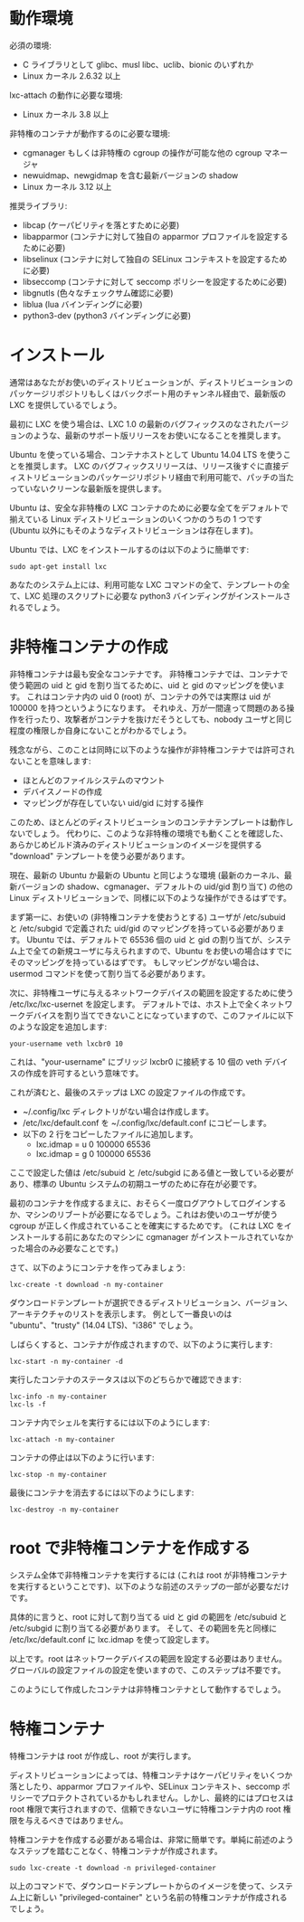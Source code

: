 # 動作環境 <!-- Requirements -->

<!--
Hard dependencies:
-->
必須の環境:

<!--
 * One of glibc, musl libc, uclib or bionic as your C library
 * Linux kernel >= 2.6.32
 -->
 * C ライブラリとして glibc、musl libc、uclib、bionic のいずれか
 * Linux カーネル 2.6.32 以上

<!--
Extra dependencies for lxc-attach:
-->
lxc-attach の動作に必要な環境:

<!--
 * Linux kernel >= 3.8
 -->
 * Linux カーネル 3.8 以上

<!--
Extra dependencies for unprivileged containers:
-->
非特権のコンテナが動作するのに必要な環境:

<!--
 * cgmanager or another CGroup manager configuring your system for unprivileged CGroups operation
 * A recent version of shadow including newuidmap and newgidmap
 * Linux kernel >= 3.12
 -->
 * cgmanager もしくは非特権の cgroup の操作が可能な他の cgroup マネージャ
 * newuidmap、newgidmap を含む最新バージョンの shadow
 * Linux カーネル 3.12 以上

<!--
Recommended libraries:
-->
推奨ライブラリ:

<!--
 * libcap (to allow for capability drops)
 * libapparmor (to set a different apparmor profile for the container)
 * libselinux (to set a different seccomp context for the container)
 * libseccomp (to set a seccomp policy for the container)
 * libgnutls (for various checksumming)
 * liblua (for the LUA binding)
 * python3-dev (for the python3 binding)
 -->
 * libcap (ケーパビリティを落とすために必要)
 * libapparmor (コンテナに対して独自の apparmor プロファイルを設定するために必要)
 * libselinux (コンテナに対して独自の SELinux コンテキストを設定するために必要)
 * libseccomp (コンテナに対して seccomp ポリシーを設定するために必要)
 * libgnutls (色々なチェックサム確認に必要)
 * liblua (lua バインディングに必要)
 * python3-dev (python3 バインディングに必要)

# インストール<!-- Installation -->

<!--
In most cases, you'll find recent versions of LXC available for your Linux distribution.
Either directly in the distribution's package repository or through some backport channel.
-->
通常はあなたがお使いのディストリビューションが、ディストリビューションのパッケージリポジトリもしくはバックポート用のチャンネル経由で、最新版の LXC を提供しているでしょう。

<!--
For your first LXC experience, we recommend you use a recent supported release,
such as a recent bugfix release of LXC 1.0.
-->
最初に LXC を使う場合は、LXC 1.0 の最新のバグフィックスのなされたバージョンのような、最新のサポート版リリースをお使いになることを推奨します。

<!--
If using Ubuntu, we recommend you use Ubuntu 14.04 LTS as your container host.
LXC bugfix releases are available directly in the distribution package repository
shortly after release and those offer a clean (unpatched) upstream experience.
-->
Ubuntu を使っている場合、コンテナホストとして Ubuntu 14.04 LTS を使うことを推奨します。
LXC のバグフィックスリリースは、リリース後すぐに直接ディストリビューションのパッケージリポジトリ経由で利用可能で、パッチの当たっていないクリーンな最新版を提供します。

<!--
Ubuntu is also one of the few (if not only) Linux distributions to come by default
with everything that's needed for safe, unprivileged LXC containers.
-->
Ubuntu は、安全な非特権の LXC コンテナのために必要な全てをデフォルトで揃えている Linux ディストリビューションのいくつかのうちの 1 つです (Ubuntu 以外にもそのようなディストリビューションは存在します)。

<!--
On such an Ubuntu system, installing LXC is as simple as:
-->
Ubuntu では、LXC をインストールするのは以下のように簡単です:

    sudo apt-get install lxc

<!--
Your system will then have all the LXC commands available, all its templates
as well as the python3 binding should you want to script LXC.
-->
あなたのシステム上には、利用可能な LXC コマンドの全て、テンプレートの全て、LXC 処理のスクリプトに必要な python3 バインディングがインストールされるでしょう。


# 非特権コンテナの作成 <!-- Creating unprivileged containers as a user -->

<!--
Unprivileged containers are the safest containers.
Those use a map of uid and gid to allocate a range of uids and gids to a container.
That means that uid 0 (root) in the container is actually something like uid 100000
outside the container. So should something go very wrong and an attacker manages
to escape the container, they'll find themselves with about as many rights as a nobody user.
-->
非特権コンテナは最も安全なコンテナです。
非特権コンテナでは、コンテナで使う範囲の uid と gid を割り当てるために、uid と gid のマッピングを使います。
これはコンテナ内の uid 0 (root) が、コンテナの外では実際は uid が 100000 を持つというようになります。
それゆえ、万が一間違って問題のある操作を行ったり、攻撃者がコンテナを抜けだそうとしても、nobody ユーザと同じ程度の権限しか自身にないことがわかるでしょう。

<!--
Unfortunately this also means that the following common operations aren't allowed:
-->
残念ながら、このことは同時に以下のような操作が非特権コンテナでは許可されないことを意味します:

<!--
  * mounting most of filesystems
  * creating device nodes
  * any operation against a uid/gid outside of the mapped set
  -->
  * ほとんどのファイルシステムのマウント
  * デバイスノードの作成
  * マッピングが存在していない uid/gid に対する操作

<!--
Because of that, most distribution templates simply won't work with those.
Instead you should the "download" template which will provide you with pre-built images
of the distributions that are known to work in such an environment.
-->
このため、ほとんどのディストリビューションのコンテナテンプレートは動作しないでしょう。
代わりに、このような非特権の環境でも動くことを確認した、あらかじめビルド済みのディストリビューションのイメージを提供する "download" テンプレートを使う必要があります。

<!--
Now, everything below assumes a recent Ubuntu system or another Linux distribution which offers
a similar experience (recent kernel, recent version of shadow, cgmanager and default uid/gid allocation).
-->
現在、最新の Ubuntu か最新の Ubuntu と同じような環境 (最新のカーネル、最新バージョンの shadow、cgmanager、デフォルトの uid/gid 割り当て) の他の Linux ディストリビューションで、同様に以下のような操作ができるはずです。

<!--
First of all, you need to make sure your user has a uid and gid map defined in /etc/subuid and /etc/subgid.
On Ubuntu systems, a default allocation of 65536 uids and gids is given to every new user on the system,
so you should already have one. If not, you'll have to use usermod to give yourself one.
-->
まず第一に、お使いの (非特権コンテナを使おうとする) ユーザが /etc/subuid と /etc/subgid で定義された uid/gid のマッピングを持っている必要があります。
Ubuntu では、デフォルトで 65536 個の uid と gid の割り当てが、システム上で全ての新規ユーザに与えられますので、Ubuntu をお使いの場合はすでにそのマッピングを持っているはずです。
もしマッピングがない場合は、usermod コマンドを使って割り当てる必要があります。

<!--
Next up is /etc/lxc/lxc-usernet which is used to set network devices quota for unprivileged users.
By default, your user isn't allowed to create any network device on the host, to change that, add:
-->
次に、非特権ユーザに与えるネットワークデバイスの範囲を設定するために使う /etc/lxc/lxc-usernet を設定します。
デフォルトでは、ホスト上で全くネットワークデバイスを割り当てできないことになっていますので、このファイルに以下のような設定を追加します:

    your-username veth lxcbr0 10

<!--
This means that "your-username" is allowed to create up to 10 veth devices connected to the lxcbr0 bridge.
-->
これは、"your-username" にブリッジ lxcbr0 に接続する 10 個の veth デバイスの作成を許可するという意味です。


<!--
With that done, the last step is to create an LXC configuration file.
-->
これが済むと、最後のステップは LXC の設定ファイルの作成です。

<!--
 * Create the ~/.config/lxc directory if it doesn't exist.
 * Copy /etc/lxc/default.conf to ~/.config/lxc/default.conf
 * Append the following two lines to it:
    * lxc.idmap = u 0 100000 65536
    * lxc.idmap = g 0 100000 65536
 -->
 * ~/.config/lxc ディレクトリがない場合は作成します。
 * /etc/lxc/default.conf を ~/.config/lxc/default.conf にコピーします。
 * 以下の 2 行をコピーしたファイルに追加します。
    * lxc.idmap = u 0 100000 65536
    * lxc.idmap = g 0 100000 65536

<!--
Those values should match those found in /etc/subuid and /etc/subgid, the values above are those expected
for the first user on a standard Ubuntu system.
-->
ここで設定した値は /etc/subuid と /etc/subgid にある値と一致している必要があり、標準の Ubuntu システムの初期ユーザのために存在が必要です。

<!--
Just before you create your first container, you probably should logout and login again,
or even reboot your machine to make sure that your user is placed in the right cgroups.
(This is only required if cgmanager wasn't installed on your machine prior to you installing LXC.)
-->
最初のコンテナを作成するまえに、おそらく一度ログアウトしてログインするか、マシンのリブートが必要になるでしょう。これはお使いのユーザが使う cgroup が正しく作成されていることを確実にするためです。
(これは LXC をインストールする前にあなたのマシンに cgmanager がインストールされていなかった場合のみ必要なことです。)

<!--
And now, create your first container with:
-->
さて、以下のようにコンテナを作ってみましょう:

    lxc-create -t download -n my-container

<!--
The download template will show you a list of distributions, versions and architectures to choose from.
A good example would be "ubuntu", "trusty" (14.04 LTS) and "i386".
-->
ダウンロードテンプレートが選択できるディストリビューション、バージョン、アーキテクチャのリストを表示します。
例として一番良いのは "ubuntu"、"trusty" (14.04 LTS)、"i386" でしょう。

<!--
A few seconds later your container will be created and you can start it with:
-->
しばらくすると、コンテナが作成されますので、以下のように実行します:

    lxc-start -n my-container -d

<!--
You can then confirm its status with either of:
-->
実行したコンテナのステータスは以下のどちらかで確認できます:

    lxc-info -n my-container
    lxc-ls -f

<!--
And get a shell inside it with:
-->
コンテナ内でシェルを実行するには以下のようにします:

    lxc-attach -n my-container

<!--
Stopping it can be done with:
-->
コンテナの停止は以下のように行います:

    lxc-stop -n my-container

<!--
And finally removing it with:
-->
最後にコンテナを消去するには以下のようにします:

    lxc-destroy -n my-container

# root で非特権コンテナを作成する <!-- Creating unprivileged containers as root -->

<!--
To run a system-wide unprivileged container (that is, an unprivileged container started by root)
you'll need to follow only a subset of the steps above.
-->
システム全体で非特権コンテナを実行するには (これは root が非特権コンテナを実行するということです)、以下のような前述のステップの一部が必要なだけです。

<!--
Specifically, you need to manually allocate a uid and gid range to root in /etc/subuid and /etc/subgid.
And then set that range in /etc/lxc/default.conf using lxc.idmap entries similar to those above.
-->
具体的に言うと、root に対して割り当てる uid と gid の範囲を /etc/subuid と /etc/subgid に割り当てる必要があります。
そして、その範囲を先と同様に /etc/lxc/default.conf に lxc.idmap を使って設定します。

<!--
And that's it. Root doesn't need network devices quota and uses the
global configuration file so the other steps don't apply.
-->
以上です。root はネットワークデバイスの範囲を設定する必要はありません。グローバルの設定ファイルの設定を使いますので、このステップは不要です。

<!--
Any container you create as root from that point on will be running unprivileged.
-->
このようにして作成したコンテナは非特権コンテナとして動作するでしょう。

# 特権コンテナ <!-- Creating privileged containers -->

<!--
Privileged containers are containers created by root and running as root.
-->
特権コンテナは root が作成し、root が実行します。

<!--
Depending on the Linux distribution, they may be protected by some capability dropping, apparmor profiles,
selinux context or seccomp policies but ultimately, the processes still run as root and so you should never
give access to root inside a privileged container to an untrusted party.
-->
ディストリビューションによっては、特権コンテナはケーパビリティをいくつか落としたり、apparmor プロファイルや、SELinux コンテキスト、seccomp ポリシーでプロテクトされているかもしれません。しかし、最終的にはプロセスは root 権限で実行されますので、信頼できないユーザに特権コンテナ内の root 権限を与えるべきではありません。



<!--
If you still have to create privileged containers, it's quite simple. Simply don't do any of the configuration
described above and LXC will create privileged containers.
-->
特権コンテナを作成する必要がある場合は、非常に簡単です。単純に前述のようなステップを踏むことなく、特権コンテナが作成されます。

<!--
So:
-->

    sudo lxc-create -t download -n privileged-container

<!--
Will create a new "privileged-container" privileged container on your system using an image from the download template.
-->

以上のコマンドで、ダウンロードテンプレートからのイメージを使って、システム上に新しい "privileged-container" という名前の特権コンテナが作成されるでしょう。
